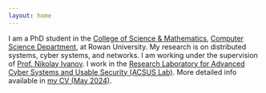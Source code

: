 ```yaml
---
layout: home
---
```



<!-- <img src="https://pbs.twimg.com/media/EfzRk9vX0AAEy-u.jpg" alt="Profile Image" width="200" height="200"> -->


I am a PhD student in the [College of Science & Mathematics](https://csm.rowan.edu/departments/math/), [Computer Science Department](https://csm.rowan.edu/departments/cs/), at Rowan University. My research is on distributed systems, cyber systems, and networks. I am working under the supervision of [Prof. Nikolay Ivanov](https://nick-ivanov.com/). I work in the [Research Laboratory for Advanced Cyber Systems and Usable Security (ACSUS Lab)](https://acsuslab.org). More detailed info available in [my CV (May 2024)](https://www.dropbox.com/scl/fi/mhde7b27v8llmllqupxlt/CV_Maryam.pdf?rlkey=afx9ettxcdqeya7dfjgtyc8m4&st=lsf6jfel&dl=0).
